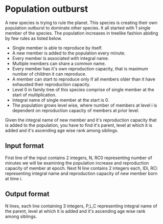 # Population outburst

A new species is trying to rule the planet. This species is creating their own population outburst to dominate other species. It all started with 1 single member of the species. The population increases in treelike fashion abiding by few rules as listed below.

- Single member is able to reproduce by itself.
- A new member is added to the population every minute.
- Every member is associated with integral name.
- Multiple members can share a common name.
- Every member has it's own reproduction capacity, that is maximum number of children it can reproduce.
- A member can start to reproduce only if all members older than it have exhausted their reproduction capacity.
- Level 0 in family tree of this species comprise of single member at the start of multiplication.
- Integral name of single member at the start is 0.
- The population grows level wise, where number of members at level i is dependent on reproduction capacity of members at prior level.

Given the integral name of new member and it's reproduction capacity that is added to the population, you have to find it's parent, level at which it is added and it's ascending age wise rank among siblings.

## Input format

First line of the input contains 2 integers, N, RC0 representing number of minutes we will be examining the population increase and reproduction capacity of member at epoch. Next N line contains 2 integers each, IDi, RCi representing integral name and reproduction capacity of new member born at time i.

## Output format

N lines, each line containing 3 integers, P,L,C representing integral name of the parent, level at which it is added and it's ascending age wise rank among siblings.
